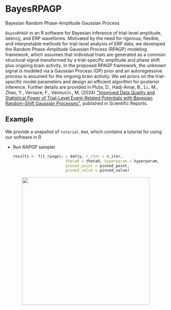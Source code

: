 # BayesRPAGP
Bayesian Random Phase-Amplitude Gaussian Process

`BayesRPAGP` in an R software for Bayesian inference of trial-level amplitude, latency, and ERP waveforms. Motivated by the need for rigorous, flexible, and interpretable methods for trial-level analysis of ERP data, we developed the Random Phase-Amplitude Gaussian Process (RPAGP) modeling framework, which assumes that individual trials are generated as a common structural signal transformed by a trial-specific amplitude and phase shift plus ongoing brain activity. 
In the proposed RPAGP framework, the unknown signal is modeled via a Gaussian Process (GP) prior and an autoregressive process is assumed for the ongoing brain activity. We set priors on the trial-specific model parameters and design an efficient algorithm for posterior inference.  Further details are provided in Pluta, D., Hadj-Amar, B., Li., M., Zhao, Y., Versace, F., Vannucci., M,  (2024) ["Improved Data Quality and Statistical Power of Trial-Level Event-Related Potentials with Bayesian Random-Shift Gaussian Processes"](https://www.provanonesiste2231123.com), published in Scientific Reports. 



## Example 

We provide a snapshot of `tutorial.Rmd`, which contains a tutorial for using our software in R

* Run RAPGP sampler
  ```R
  results <- fit_rpagp(y = dat$y, n_iter = n_iter,
                         theta0 = theta0, hyperparam = hyperparam,
                         pinned_point = pinned_point,
                         pinned_value = pinned_value)
  ```
<p align="center">
<img src="https://github.com/Beniamino92/BayesRPAGP/plots/example.pdf" width="400" heigth="140"/> 
</p>

